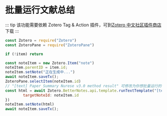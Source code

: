 # 批量运行文献总结

::: tip
该功能需要依赖 Zotero Tag & Action 插件，可到[Zotero 中文社区插件商店](https://plugins.zotero-chinese.com/#/)下载
:::



```js
const Zotero = require("Zotero")
const ZoteroPane = require("ZoteroPane")

if (!item) return

const noteItem = new Zotero.Item("note")
noteItem.parentID = item.id;
noteItem.setNote("正在生成中...")
await noteItem.saveTx();
ZoteroPane.selectItem(noteItem.id)
// "[text] Paper Summary Nurese v3.0 method result" 可修改为你想批量运行的模板名称，注意：一字不能差！
const html = await Zotero.BetterNotes.api.template.runTextTemplate("[text] Outline Summary", {
        targetNoteId: noteItem.id
})
noteItem.setNote(html)
await noteItem.saveTx();
```